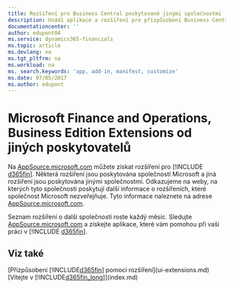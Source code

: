 ```yaml
---
title: Rozšíření pro Business Central poskytované jinými společnostmi | Microsoft Docs
description: Uvádí aplikace a rozšíření pro přizpůsobení Business Central poskytované jinými společnostmi.
documentationcenter: ''
author: edupont04
ms.service: dynamics365-financials
ms.topic: article
ms.devlang: na
ms.tgt_pltfrm: na
ms.workload: na
ms. search.keywords: 'app, add-in, manifest, customize'
ms.date: 07/05/2017
ms.author: edupont
---
```

# <a name="microsoft-finance-and-operations-business-edition-extensions-by-other-providers"></a>Microsoft Finance and Operations, Business Edition Extensions od jiných poskytovatelů
Na [AppSource.microsoft.com](https://appsource.microsoft.com/) můžete získat rozšíření pro [!INCLUDE [d365fin](includes/d365fin_md.md)]. Některá rozšíření jsou poskytována společností Microsoft a jiná rozšíření jsou poskytována jinými společnostmi. Odkazujeme na weby, na kterých tyto společnosti poskytují další informace o rozšířeních, které společnost Microsoft nezveřejňuje. Tyto informace naleznete na adrese [AppSource.microsoft.com](https://appsource.microsoft.com/en-us/marketplace/apps?product=dynamics-365%3Bdynamics-365-for-financials&page=1).  

Seznam rozšíření o další společnosti roste každý měsíc. Sledujte [AppSource.microsoft.com](https://appsource.microsoft.com/en-us/marketplace/apps?product=dynamics-365%3Bdynamics-365-for-financials&page=1) a získejte aplikace, které vám pomohou při vaší práci v [!INCLUDE [d365fin](includes/d365fin_md.md)].  

## <a name="see-also"></a>Viz také
[Přizpůsobení [!INCLUDE[d365fin](includes/d365fin_md.md)] pomocí rozšíření](ui-extensions.md)  
[Vítejte v [!INCLUDE[d365fin_long](includes/d365fin_long_md.md)]](index.md)  

